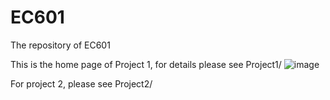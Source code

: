 # EC601
The repository of EC601

This is the home page of Project 1, for details please see Project1/
![image](https://user-images.githubusercontent.com/62280147/208572905-161e279a-5e88-498b-b0b7-4f36afcbfa1b.png)

For project 2, please see Project2/
